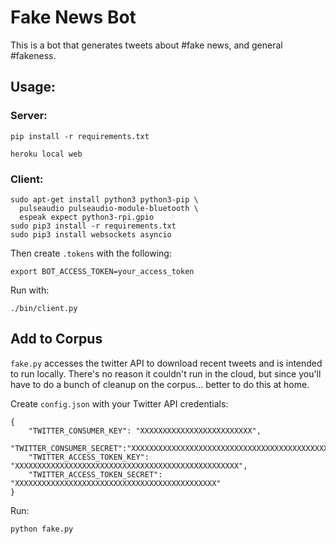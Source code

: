 # Fake News Bot

This is a bot that generates tweets about #fake news, and general #fakeness.

## Usage:
### Server:
```
pip install -r requirements.txt

heroku local web
```

### Client:
```
sudo apt-get install python3 python3-pip \
  pulseaudio pulseaudio-module-bluetooth \
  espeak expect python3-rpi.gpio
sudo pip3 install -r requirements.txt
sudo pip3 install websockets asyncio
```
Then create `.tokens` with the following:
```
export BOT_ACCESS_TOKEN=your_access_token
```


Run with:
```
./bin/client.py
```

## Add to Corpus
`fake.py` accesses the twitter API to download recent tweets and is
intended to run locally. There's no reason it couldn't run in the cloud,
but since you'll have to do a bunch of cleanup on the corpus... better to do
this at home.

Create `config.json` with your Twitter API credentials:
```
{
    "TWITTER_CONSUMER_KEY": "XXXXXXXXXXXXXXXXXXXXXXXXX",
    "TWITTER_CONSUMER_SECRET":"XXXXXXXXXXXXXXXXXXXXXXXXXXXXXXXXXXXXXXXXXXXXXXXXXX",
    "TWITTER_ACCESS_TOKEN_KEY": "XXXXXXXXXXXXXXXXXXXXXXXXXXXXXXXXXXXXXXXXXXXXXXXXXX",
    "TWITTER_ACCESS_TOKEN_SECRET": "XXXXXXXXXXXXXXXXXXXXXXXXXXXXXXXXXXXXXXXXXXXXX"
}
```

Run:
```
python fake.py
```
